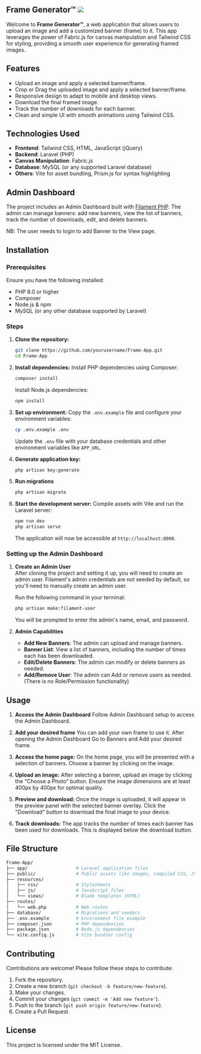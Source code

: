 ## Frame Generator™ ![](/public/favicon.ico)

Welcome to **Frame Generator™**, a web application that allows users to upload an image and add a customized banner (frame) to it. This app leverages the power of Fabric.js for canvas manipulation and Tailwind CSS for styling, providing a smooth user experience for generating framed images. 

## Features
- Upload an image and apply a selected banner/frame.
- Crop or Drag the uploaded image and apply a selected banner/frame.
- Responsive design to adapt to mobile and desktop views.
- Download the final framed image.
- Track the number of downloads for each banner.
- Clean and simple UI with smooth animations using Tailwind CSS.
  
## Technologies Used
- **Frontend**: Tailwind CSS, HTML, JavaScript (jQuery)
- **Backend**: Laravel (PHP)
- **Canvas Manipulation**: Fabric.js
- **Database**: MySQL (or any supported Laravel database)
- **Others**: Vite for asset bundling, Prism.js for syntax highlighting

## Admin Dashboard

The project includes an Admin Dashboard built with [Filament PHP](https://filamentphp.com/). The admin can manage banners: add new banners, view the list of banners, track the number of downloads, edit, and delete banners.

NB: The user needs to login to add Banner to the View page.

## Installation

### Prerequisites
Ensure you have the following installed:
- PHP 8.0 or higher
- Composer
- Node.js & npm
- MySQL (or any other database supported by Laravel)

### Steps
1. **Clone the repository:**
   ```bash
   git clone https://github.com/yourusername/Frame-App.git
   cd Frame-App
   ```

2. **Install dependencies:**
   Install PHP dependencies using Composer:
   ```bash
   composer install
   ```

   Install Node.js dependencies:
   ```bash
   npm install
   ```

3. **Set up environment:**
   Copy the `.env.example` file and configure your environment variables:
   ```bash
   cp .env.example .env
   ```

   Update the `.env` file with your database credentials and other environment variables like `APP_URL`.

4. **Generate application key:**
   ```bash
   php artisan key:generate
   ```

5. **Run migrations**
   ```bash
   php artisan migrate
   ```

6. **Start the development server:**
   Compile assets with Vite and run the Laravel server:
   ```bash
   npm run dev
   php artisan serve
   ```

   The application will now be accessible at `http://localhost:8000`.

### Setting up the Admin Dashboard

1. **Create an Admin User**  
   After cloning the project and setting it up, you will need to create an admin user. Filament's admin credentials are not seeded by default, so you'll need to manually create an admin user.

   Run the following command in your terminal:

   ```bash
   php artisan make:filament-user
   ```

   You will be prompted to enter the admin's name, email, and password.

2. **Admin Capabilities**
   - **Add New Banners**: The admin can upload and manage banners.
   - **Banner List**: View a list of banners, including the number of times each has been downloaded.
   - **Edit/Delete Banners**: The admin can modify or delete banners as needed.
   - **Add/Remove User**: The admin can Add or remove users as needed.(There is no Role/Permission functionality)

## Usage
1. **Access the Admin Dashboard**
   Follow Admin Dashboard setup to access the Admin Dashboard. 

2. **Add your desired frame**
   You can add your own frame to use it. After opening the Admin Dashboard Go to Banners and Add your desired frame.

3. **Access the home page:**
   On the home page, you will be presented with a selection of banners. Choose a banner by clicking on the image.
   
4. **Upload an image:**
   After selecting a banner, upload an image by clicking the "Choose a Photo" button. Ensure the image dimensions are at least 400px by 400px for optimal quality.

5. **Preview and download:**
   Once the image is uploaded, it will appear in the preview panel with the selected banner overlay. Click the "Download" button to download the final image to your device.

6. **Track downloads:**
   The app tracks the number of times each banner has been used for downloads. This is displayed below the download button.

## File Structure

```bash
Frame-App/
├── app/                  # Laravel application files
├── public/               # Public assets like images, compiled CSS, JS
├── resources/
│   ├── css/              # Stylesheets
│   ├── js/               # JavaScript files
│   └── views/            # Blade templates (HTML)
├── routes/
│   └── web.php           # Web routes
├── database/             # Migrations and seeders
├── .env.example          # Environment file example
├── composer.json         # PHP dependencies
├── package.json          # Node.js dependencies
└── vite.config.js        # Vite bundler config
```

## Contributing

Contributions are welcome! Please follow these steps to contribute:

1. Fork the repository.
2. Create a new branch (`git checkout -b feature/new-feature`).
3. Make your changes.
4. Commit your changes (`git commit -m 'Add new feature'`).
5. Push to the branch (`git push origin feature/new-feature`).
6. Create a Pull Request.

## License

This project is licensed under the MIT License. 
